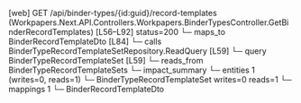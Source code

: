[web] GET /api/binder-types/{id:guid}/record-templates  (Workpapers.Next.API.Controllers.Workpapers.BinderTypesController.GetBinderRecordTemplates)  [L56–L92] status=200
  └─ maps_to BinderRecordTemplateDto [L84]
  └─ calls BinderTypeRecordTemplateSetRepository.ReadQuery [L59]
  └─ query BinderTypeRecordTemplateSet [L59]
    └─ reads_from BinderTypeRecordTemplateSets
  └─ impact_summary
    └─ entities 1 (writes=0, reads=1)
      └─ BinderTypeRecordTemplateSet writes=0 reads=1
    └─ mappings 1
      └─ BinderRecordTemplateDto

